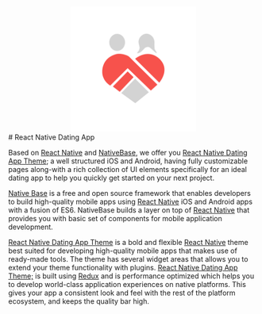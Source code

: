 <center><img src ="./assets/DefaultIcon.png" style="width: 50%; hieght: 50%"></center>
# React Native Dating App

Based on [React Native](https://github.com/facebook/react-native) and [NativeBase](http://nativebase.io/), we offer you [ React Native Dating App Theme](https://market.nativebase.io/view/react-native-dating-app-theme); a well structured iOS and Android, having fully customizable pages along-with a rich collection of UI elements specifically for an ideal dating app to help you quickly get started on your next project.

[Native Base](http://nativebase.io/) is a free and open source framework that enables developers to build high-quality mobile apps using [React Native](https://github.com/facebook/react-native) iOS and Android apps with a fusion of ES6. NativeBase builds a layer on top of [React Native](https://github.com/facebook/react-native) that provides you with basic set of components for mobile application development.

[ React Native Dating App Theme](https://market.nativebase.io/view/react-native-dating-app-theme) is a bold and flexible [React Native](https://github.com/facebook/react-native) theme best suited for developing high-quality mobile apps that makes use of ready-made tools. The theme has several widget areas that allows you to extend your theme functionality with plugins. [ React Native Dating App Theme;](https://market.nativebase.io/view/react-native-dating-app-theme) is built using [Redux](https://github.com/reactjs/react-redux) and is performance optimized which helps you to develop world-class application experiences on native platforms. This gives your app a consistent look and feel with the rest of the platform ecosystem, and keeps the quality bar high.
